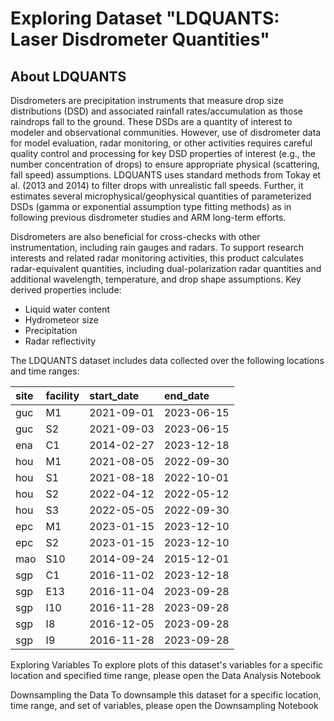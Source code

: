 # Exploring Dataset "LDQUANTS: Laser Disdrometer Quantities"
## About LDQUANTS
Disdrometers are precipitation instruments that measure drop size distributions (DSD) and associated rainfall rates/accumulation as those raindrops fall to the ground. These DSDs are a quantity of interest to modeler and observational communities. However, use of disdrometer data for model evaluation, radar monitoring, or other activities requires careful quality control and processing for key DSD properties of interest (e.g., the number concentration of drops) to ensure appropriate physical (scattering, fall speed) assumptions. LDQUANTS uses standard methods from Tokay et al. (2013 and 2014) to filter drops with unrealistic fall speeds. Further, it estimates several microphysical/geophysical quantities of parameterized DSDs (gamma or exponential assumption type fitting methods) as in following previous disdrometer studies and ARM long-term efforts.

Disdrometers are also beneficial for cross-checks with other instrumentation, including rain gauges and radars. To support research interests and related radar monitoring activities, this product calculates radar-equivalent quantities, including dual-polarization radar quantities and additional wavelength, temperature, and drop shape assumptions. Key derived properties include:

- Liquid water content
- Hydrometeor size
- Precipitation
- Radar reflectivity

The LDQUANTS dataset includes data collected over the following locations and time ranges:



| site | facility | start_date | end_date   |
| :--- | :------- | :--------- | :--------- |
| guc  | M1       | 2021-09-01 | 2023-06-15 |
| guc  | S2       | 2021-09-03 | 2023-06-15 |
| ena  | C1       | 2014-02-27 | 2023-12-18 |
| hou  | M1       | 2021-08-05 | 2022-09-30 |
| hou  | S1       | 2021-08-18 | 2022-10-01 |
| hou  | S2       | 2022-04-12 | 2022-05-12 |
| hou  | S3       | 2022-05-05 | 2022-09-30 |
| epc  | M1       | 2023-01-15 | 2023-12-10 |
| epc  | S2       | 2023-01-15 | 2023-12-10 |
| mao  | S10      | 2014-09-24 | 2015-12-01 |
| sgp  | C1       | 2016-11-02 | 2023-12-18 |
| sgp  | E13      | 2016-11-04 | 2023-09-28 |
| sgp  | I10      | 2016-11-28 | 2023-09-28 |
| sgp  | I8       | 2016-12-05 | 2023-09-28 |
| sgp  | I9       | 2016-11-28 | 2023-09-28 |
Exploring Variables
To explore plots of this dataset's variables for a specific location and specified time range, please open the Data Analysis Notebook

Downsampling the Data
To downsample this dataset for a specific location, time range, and set of variables, please open the Downsampling Notebook
